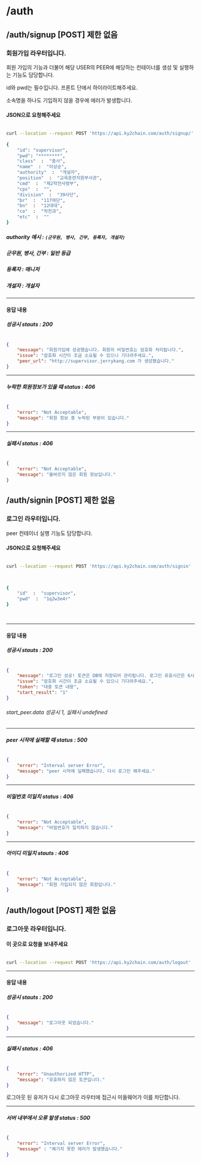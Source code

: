 
  

# /auth

## /auth/signup [POST] 제한 없음

### 회원가입 라우터입니다.

회원 가입의 기능과 더불어 해당 USER의 PEER에 해당하는 컨테이너를 생성 및 실행하는 기능도 담당합니다.

  

id와 pwd는 필수입니다. 프론트 단에서 하이라이트해주세요.

소속명을 하나도 기입하지 않을 경우에 에러가 발생합니다.

  

#### JSON으로 요청해주세요

```bash

curl --location --request POST 'https://api.ky2chain.com/auth/signup/'  \
  
{
	"id": "supervisor",
	"pwd": "********",
	"class"  :  "중사",
	"name"  :  "이상순",
	"authority"  :  "개설자",
	"position"  :  "교육훈련지원부사관",
	"cmd"  :  "제2작전사령부",
	"cps"  :  "",
	"division"  :  "39사단",
	"br"  :  "117여단",
	"bn"  :  "12대대",
	"co"  :  "작전과",
	"etc"  :  ""
}
```

##### authority 예시 : **`(군무원, 병사, 간부, 등록자, 개설자)`**

##### 군무원, 병사, 간부 : 일반 등급

##### 등록자 : 매니저

##### 개설자 : 개설자

---

#### 응답 내용

##### 성공시 stauts : 200

```json

{
	"message": "회원가입에 성공했습니다. 회원의 비밀번호는 암호화 처리됩니다.",
	"issue": "암호화 시간이 조금 소요될 수 있으니 기다려주세요.",
	"peer_url": "http://supervisor.jerrykang.com 가 생성됐습니다."
}

```

  

---

##### 누락한 회원정보가 있을 때 status : 406

  

```json

{
	"error": "Not Acceptable",
	"message": "회원 정보 중 누락된 부분이 있습니다."
}

```

---

  

##### 실패시 status : 406

  

```json

{
	"error": "Not Acceptable",
	"message": "올바르지 않은 회원 정보입니다."
}

```

  

## /auth/signin [POST] 제한 없음

### 로그인 라우터입니다.

peer 컨테이너 실행 기능도 담당합니다.

#### JSON으로 요청해주세요

```bash

curl --location --request POST 'https://api.ky2chain.com/auth/signin'  \

  

{
	"id"  :  "supervisor",
	"pwd"  :  "1q2w3e4r"
}

  

```

---

#### 응답 내용

##### 성공시 stauts : 200

  

```json

{
	"message": "로그인 성공! 토큰은 DB에 저장되어 관리됩니다. 로그인 유효시간은 6시간 입니다.",
	"issue": "암호화 시간이 조금 소요될 수 있으니 기다려주세요.",
	"token": "대충 토큰 내용",
	"start_result": "1"
}

```

  

###### start_peer.data 성공시 1, 실패시 undefined

  
  

---

  

##### peer 시작에 실패할 때 status : 500

```json

{
	"error": "Interval server Error",
	"message": "peer 시작에 실패했습니다. 다시 로그인 해주세요."
}

```

  

---

  

##### 비밀번호 미일치 status : 406

  

```json

{
	"error": "Not Acceptable",
	"message": "비밀번호가 일치하지 않습니다."
}

```

---

##### 아이디 미일치 stauts : 406

  

```json

{
	"error": "Not Acceptable",
	"message": "회원 가입되지 않은 회원입니다."
}

```

  

## /auth/logout [POST] 제한 없음

### 로그아웃 라우터입니다.

  

#### 이 곳으로 요청을 보내주세요

```bash

curl --location --request POST 'https://api.ky2chain.com/auth/logout'

```

---

#### 응답 내용

  

##### 성공시 stauts : 200

```json

{
	"message": "로그아웃 되었습니다."
}

```

---

##### 실패시 status : 406

  

```json

{
	"error": "Unauthorized HTTP",
	"message": "유효하지 않은 토큰입니다."
}

```

  
로그아웃 된 유저가 다시 로그아웃 라우터에 접근시 미들웨어가 이를 차단합니다.

  

---

  

##### 서버 내부에서 오류 발생 status : 500

  

```json

{
	"error": "Interval server Error",
	"message" : "예기치 못한 에러가 발생했습니다."
}

```

